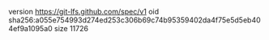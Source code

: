 version https://git-lfs.github.com/spec/v1
oid sha256:a055e754993d274ed253c306b69c74b95359402da4f75e5d5eb404ef9a1095a0
size 11726
